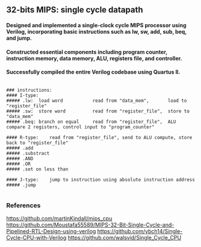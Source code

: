 ## 32-bits MIPS: single cycle datapath 
#### Designed and implemented a single-clock cycle MIPS processor using Verilog, incorporating basic instructions such as lw, sw, add, sub, beq, and jump.
#### Constructed essential components including program counter, instruction memory, data memory, ALU, registers file, and controller.
#### Successfully compiled the entire Verilog codebase using Quartus II.


<pre><code>
### instructions:
#### I-type:
##### .lw:  load word           read from "data_mem",       load to "register_file"
##### .sw:  store word          read from "register_file",  store to "data_mem"
##### .beq: branch on equal     read from "register_file",  ALU compare 2 registers, control input to "program_counter"

#### R-type:    read from "register_file", send to ALU compute, store back to "register_file"
##### .add
##### .substract
##### .AND  
##### .OR
##### .set on less than

#### J-type:    jump to instruction using absolute instruction address
##### .jump

</code></pre>

### References
https://github.com/martinKindall/mips_cpu
https://github.com/Moustafa55589/MIPS-32-Bit-Single-Cycle-and-Pipelined-RTL-Design-using-verilog
https://github.com/ybch14/Single-Cycle-CPU-with-Verilog
https://github.com/walsvid/Single_Cycle_CPU


